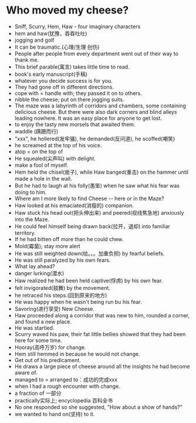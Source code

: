# Who moved my cheese?

- Sniff, Scurry, Hem, Haw - four imaginary characters
- hem and haw(犹豫，吞吞吐吐)
- jogging and golf
- It can be traumatic.(心理/生理 创伤)
- People after people from every department went out of their way to thank me.
- This brief parable(寓言) takes little time to read.
- book's early manuscript(手稿)
- whatever you decide success is for you.
- They had gone off in different directions.
- cope with = handle with; they passed it on to others.
- nibble the cheese; put on there jogging suits.
- The maze was a labyrinth of corridors and chambers, some containing delicious cheese. But there were also dark corners and blind alleys leading nowhere. It was an easy place for anyone to get lost.
- to enjoy the tasty new morsels that awaited them.
- waddle (蹒跚而行)
- "xxx", he hollered(发牢骚), he demanded(反问道), he scoffed(嘲笑)
- he screamed at the top of his voice.
- atop = on the top of
- He squealed(尖声叫) with delight.
- make a fool of myself.
- Hem held the chisel(凿子), while Haw banged(重击) on the hammer until made a hole in the wall.
- But he had to laugh at his folly(愚笨) when he saw what his fear was doing to him.
- Where am I more likely to find Cheese -- here or in the Maze?
- Haw looked at his emaciated(消瘦的) companion.
- Haw stuck his head out(把头伸出来) and peered(视线焦急地) anxiously into the Maze.
- He could feel himself being drawn back(拉开，退却) into familiar territory.
- If he had bitten off more than he could chew.
- Mold(霉菌); stay more alert
- He was still weighted down(给。。。加重负担) by fearful beliefs.
- He was still paralyzed by his own fears.
- What lay ahead? 
- danger lurking(潜水)
- Haw realized he had been held captive(俘虏) by his own fear.
- felt invigorated(鼓舞) by the movement.
- he retraced his steps.(回到原来的地方)
- He was happy when he wasn't being run bu his fear.
- Savoring(进行享受) New Cheese.
- Haw proceeded along a corridor that was new to him, rounded a corner, and found a new place.
- He was startled.
- Scurry waved his paw, their fat little bellies showed that they had been here for some time.
- Hooray(高呼万岁) for change.
- Hem still hemmed in because he would not change.
- Get out of his predicament.
- He draws a large piece of cheese around all the insights he had become aware of.
- managed to = arranged to：成功的完成xxx
- when I had a rough encounter with change.
- a fraction of 一部分
- practically实际上; encyclopedia 百科全书
- No one responded so she suggested, "How about a show of hands?"
- we wanted to hand on(坚持) to it.
